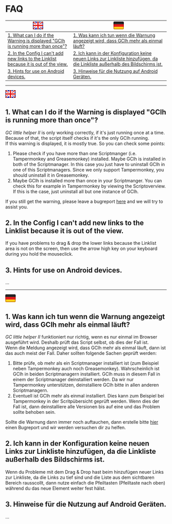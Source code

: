 # FAQ

<img src="../images/flag_en.png">																		  | <img src="../images/flag_de.png">
--------------------------------------------------------------------------------------------------------- | ------------------------------------------------------------------------------------------------------------------------------------------------
<a href="#1-en">1. What can I do if the Warning is displayed "GClh is running more than once"?</a> 		  | <a href="#1-de">1. Was kann ich tun wenn die Warnung angezeigt wird, dass GClh mehr als einmal läuft?</a>
<a href="#2-en">2. In the Config I can't add new links to the Linklist because it is out of the view.</a> | <a href="#2-de">2. Ich kann in der Konfiguration keine neuen Links zur Linkliste hinzufügen, da die Linkliste außerhalb des Bildschirms ist.</a>
<a href="#3-en">3. Hints for use on Android devices.</a> 		  | <a href="#3-de">3. Hinweise für die Nutzung auf Android Geräten.</a>

---
<img src="../images/flag_en.png">
<a id="1-en"></a>

## 1. What can I do if the Warning is displayed "GClh is running more than once"?
*GC little helper II* is only working correctly, if it's just running once at a time. Because of that, the script 
itself checks if it's the only GClh running.<br>
If this warning is displayed, it is mostly true. So you can check some points:
<ol>
	<li>
		Please check if you have more than one Scriptmanger (i.e. Tampermonkey and Greasemonkey) installed. Maybe GClh 
		is installed in both of the Scriptmanager. In this case you just have to uninstall GClh in one of this 
		Scriptmanagers. Since we only support Tampermonkey, you should uninstall it in Greasemonkey.
	</li>
	<li>
		Maybe GClh is installed more than once in your Scriptmanger. You can check this for example in Tampermonkey 
		by viewing the Scriptoverview. If this is the case, just uninstall all but one instance of GClh.
	</li>
</ol>
If you still get the warning, please leave a bugreport <a href="https://github.com/2Abendsegler/GClh/issues">here</a> and we will try to assist you.
<br>

<a id="2-en"></a>

## 2. In the Config I can't add new links to the Linklist because it is out of the view.
If you have problems to drag & drop the lower links because the Linklist area is not on the screen, then use the arrow 
high key on your keyboard during you hold the mouseclick.
<br>

<a id="3-en"></a>

## 3. Hints for use on Android devices.
...
<br>

---
<img src="../images/flag_de.png">
<a id="1-de"></a>

## 1. Was kann ich tun wenn die Warnung angezeigt wird, dass GClh mehr als einmal läuft?

*GC little helper II* funktioniert nur richtig, wenn es nur einmal im Browser ausgeführt wird. Deshalb prüft das 
Script selbst, ob dies der Fall ist.<br>
Wenn die Meldung angezeigt wird, dass GClh mehr als einmal läuft, dann ist das auch meist der Fall. Daher sollten 
folgende Sachen geprüft werden:
<ol>
	<li>
		Bitte prüfe, ob mehr als ein Scriptmanager installiert ist (zum Beispiel neben Tampermonkey auch noch 
		Greasemonkey). Wahrscheinlich ist GClh in beiden Scriptmanagern installiert. GClh muss in diesem Fall in einem 
		der Scriptmanager deinstalliert werden. Da wir nur Tampermonkey unterstützen, deinstalliere GClh bitte in allen 
		anderen Scriptmanagern.
	</li>
	<li>
		Eventuell ist GClh mehr als einmal installiert. Dies kann zum Beispiel bei Tampermonkey in der Scritpübersicht 
		geprüft werden. Wenn dies der Fall ist, dann deinstalliere alle Versionen bis auf eine und das Problem 
		sollte behoben sein.
	</li>
</ol>
Sollte die Warnung dann immer noch auftauchen, dann erstelle bitte 
<a href="https://github.com/2Abendsegler/GClh/issues">hier</a> einen Bugreport und wir werden versuchen dir zu helfen.
<br>

<a id="2-de"></a>

## 2. Ich kann in der Konfiguration keine neuen Links zur Linkliste hinzufügen, da die Linkliste außerhalb des Bildschirms ist.
Wenn du Probleme mit dem Drag & Drop hast beim hinzufügen neuer Links zur Linkliste, da die Links zu tief sind und die 
Liste aus dem sichtbaren Bereich rausscollt, dann nutze einfach die Pfeiltasten (Pfeiltaste nach oben) während du 
das neue Element weiter fest hälst.
<br>

<a id="3-de"></a>

## 3. Hinweise für die Nutzung auf Android Geräten.
...
<br>
